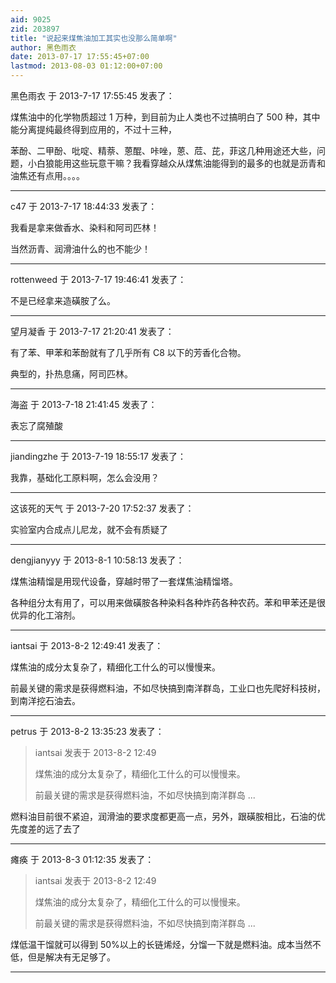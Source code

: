 ```yaml
---
aid: 9025
zid: 203897
title: "说起来煤焦油加工其实也没那么简单啊"
author: 黑色雨衣
date: 2013-07-17 17:55:45+07:00
lastmod: 2013-08-03 01:12:00+07:00
---
```


黑色雨衣 于 2013-7-17 17:55:45 发表了：

煤焦油中的化学物质超过 1 万种，到目前为止人类也不过搞明白了 500 种，其中能分离提纯最终得到应用的，不过十三种，

苯酚、二甲酚、吡啶、精萘、蒽醌、咔唑，蒽、苊、芘，菲这几种用途还大些，问题，小白狼能用这些玩意干嘛？我看穿越众从煤焦油能得到的最多的也就是沥青和油焦还有点用。。。。

---

c47 于 2013-7-17 18:44:33 发表了：

我看是拿来做香水、染料和阿司匹林！

当然沥青、润滑油什么的也不能少！

---

rottenweed 于 2013-7-17 19:46:41 发表了：

不是已经拿来造磺胺了么。

---

望月凝香 于 2013-7-17 21:20:41 发表了：

有了苯、甲苯和苯酚就有了几乎所有 C8 以下的芳香化合物。

典型的，扑热息痛，阿司匹林。

---

海盗 于 2013-7-18 21:41:45 发表了：

表忘了腐殖酸

---

jiandingzhe 于 2013-7-19 18:55:17 发表了：

我靠，基础化工原料啊，怎么会没用？

---

这该死的天气 于 2013-7-20 17:52:37 发表了：

实验室内合成点儿尼龙，就不会有质疑了

---

dengjianyyy 于 2013-8-1 10:58:13 发表了：

煤焦油精馏是用现代设备，穿越时带了一套煤焦油精馏塔。

各种组分太有用了，可以用来做磺胺各种染料各种炸药各种农药。苯和甲苯还是很优异的化工溶剂。

---

iantsai 于 2013-8-2 12:49:41 发表了：

煤焦油的成分太复杂了，精细化工什么的可以慢慢来。

前最关键的需求是获得燃料油，不如尽快搞到南洋群岛，工业口也先爬好科技树，到南洋挖石油去。

---

petrus 于 2013-8-2 13:35:23 发表了：

> iantsai 发表于 2013-8-2 12:49
>
> 煤焦油的成分太复杂了，精细化工什么的可以慢慢来。
>
> 前最关键的需求是获得燃料油，不如尽快搞到南洋群岛 ...

燃料油目前很不紧迫，润滑油的要求度都更高一点，另外，跟磺胺相比，石油的优先度差的远了去了

---

瘫痪 于 2013-8-3 01:12:35 发表了：

> iantsai 发表于 2013-8-2 12:49
>
> 煤焦油的成分太复杂了，精细化工什么的可以慢慢来。
>
> 前最关键的需求是获得燃料油，不如尽快搞到南洋群岛 ...

煤低温干馏就可以得到 50%以上的长链烯烃，分馏一下就是燃料油。成本当然不低，但是解决有无足够了。

---

